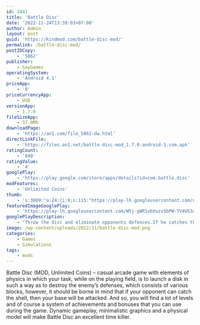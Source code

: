 ```yaml
---
id: 1841
title: 'Battle Disc'
date: '2022-11-24T13:39:03+07:00'
author: Admin
layout: post
guid: 'https://kindmod.com/battle-disc-mod/'
permalink: /battle-disc-mod/
postIDCopy:
    - '5862'
publisher:
    - SayGames
operatingSystem:
    - 'Android 4.1'
priceApp:
    - '0'
priceCurrencyApp:
    - USD
versionApp:
    - 1.7.0
fileSizeApp:
    - 37.0Mb
downloadPage:
    - 'https://an1.com/file_5862-dw.html'
directLinkFile:
    - 'https://files.an1.net/battle-disc-mod_1.7.0-android-1.com.apk'
ratingCount:
    - '840'
ratingValue:
    - '4'
googlePlay:
    - 'https://play.google.com/store/apps/details?id=com.battle.disc'
modFeatures:
    - 'Unlimited Coins'
thumb:
    - 's:3089:"a:24:{i:0;s:115:"https://play-lh.googleusercontent.com/ncN4tKyTnUyJYrZOkk3UGacMrgYuVXdy__BbuLLaRhlUQ9HRzs2Xh_vtcc4kNlQR350=w526-h296";i:1;s:114:"https://play-lh.googleusercontent.com/lRw12g4neXiFxYUk_DQEKTuDGhOLPohhUR3UsVNP_iHK-95d3eedI_MJmn16FxXgew=w526-h296";i:2;s:114:"https://play-lh.googleusercontent.com/9PsXZkOMaKqj40WNYFOxWCV__1kY2IGSDP5tved0cvaWLaXrY83AJzc_mvqIGQ7Bhg=w526-h296";i:3;s:115:"https://play-lh.googleusercontent.com/7v0oJJ6HBoQmP1lGipWvXCDjZPv-kikINjESZqZDrsBztJ0cZuSYUlX4T3DyrF7h8_E=w526-h296";i:4;s:115:"https://play-lh.googleusercontent.com/Xulihvi-AuO8Kkz3dsXm1pz1mtwDHa3DpiaQmcbyCk6f6ETSXxhTTZKMJ5YsGNYSKXg=w526-h296";i:5;s:114:"https://play-lh.googleusercontent.com/RYVKpBauKQu7glj1ufGk1zVHcNxpWEhuD6zV57zDhFVcoXki7f4j5cF5TeagcTfXCg=w526-h296";i:6;s:115:"https://play-lh.googleusercontent.com/-R1X3uZkSttTrVJPvOhF-d-gawbil2ecvaKBc3Wd5U8RQOiqjqco0R0-HGXBVSeEJGI=w526-h296";i:7;s:116:"https://play-lh.googleusercontent.com/TwiQnAu_PjTfjhYY06rabcfJEE3CCXcaPxw052klzZVeQpQbYvEEmVLRRJhDEDEJdXjD=w526-h296";i:8;s:115:"https://play-lh.googleusercontent.com/a2yFlIEN1H-sE1JwayCYoBhHDJrKlOctq20f0OtZerHeWJNGui_B_rWnn3Hl1UDjGU8=w526-h296";i:9;s:116:"https://play-lh.googleusercontent.com/ITWN9EdCZYR2i0nsgJoP9g80FHK1QtBfFvWsDKaTgKuXyqBLRVMg3R3CsenVznJ9nZ1U=w526-h296";i:10;s:114:"https://play-lh.googleusercontent.com/cFshUhVVHGfYujBJdRegqH9zy0uU9nFkadcyGrwDeI9miPHCFojx7L7TonaqvNi20g=w526-h296";i:11;s:115:"https://play-lh.googleusercontent.com/ciTgrvfyjp_65ldw65U0TYnxr0XtAy6inar3Cg6-lugEZDAMG39jZl_fMg_M0Q-AELA=w526-h296";i:12;s:115:"https://play-lh.googleusercontent.com/GCTGY15Mw9eZlD7VRim8rAHGENR2G58AM9Px7ghxsNkRSAREQrZ37VtDxd_RXoHJwxw=w526-h296";i:13;s:115:"https://play-lh.googleusercontent.com/4trAtv6rH81SoDobaszjH7TlIYnnAqUlymbK8D0NxLFO5AYUJSnfJ6hSnDjEgHpzANE=w526-h296";i:14;s:114:"https://play-lh.googleusercontent.com/GXOut5AB18ggtIjZ2gFBqsnAVLjT7lb15kcJXPhxZVjMig2EFM1dBucWaMO6mkW7JA=w526-h296";i:15;s:114:"https://play-lh.googleusercontent.com/juDXx2CYfAWug1dnYKgaESB2Qo22gKSkqtKT3_YXauKY5g64ho7dAkIEdBUm4uJ8Ew=w526-h296";i:16;s:116:"https://play-lh.googleusercontent.com/ztxlU02at7Oe16no-nrEtTbTY_XjXpFxx-D4dvdndCbTCkx2fiqdm3sfc1j-4nbROWVX=w526-h296";i:17;s:115:"https://play-lh.googleusercontent.com/YSwsxjYeNNxjrLOQadW2IOqdWa-3VJJh2aTcZFx1_BJruOP6uwGdhkJm1o4BMXKlRoo=w526-h296";i:18;s:114:"https://play-lh.googleusercontent.com/9Ro774_yL1tS2xKzu9ossCM141ej4gPyN3nOaf_9MU8cs1l8ihpCLOmcuJb8GF5UgQ=w526-h296";i:19;s:114:"https://play-lh.googleusercontent.com/QcE7UpnsQtAGaUW_wsnt20AsaMIby6dUwSpid_gR0mk2swOjGWBms6GqmA9_azD26Q=w526-h296";i:20;s:116:"https://play-lh.googleusercontent.com/1jNQNcBaYupw1GiukjEOq9wxRkUuKfN0pWnbY8gpzg-aOKxe0vJZKjq3k90qzQav-woX=w526-h296";i:21;s:115:"https://play-lh.googleusercontent.com/KpSo9dNmWfWCSJ-lqp2yPtgY4xEgg8SI6pJC42v7CId1xk_94m9Kb-RcekswHF5uA-Y=w526-h296";i:22;s:115:"https://play-lh.googleusercontent.com/lSWjF8yY-Ea8Lx86rQFLh-xqANmdj-kerJqymgthkD9JX0k7SqTAsXzVVqSXVswJzv0=w526-h296";i:23;s:115:"https://play-lh.googleusercontent.com/MYVVTPEof0I8KJtSeUfWYdq4diXooR5m-Zc1I3saB59vbBCWCKEyXYcMEsMfSo50ogo=w526-h296";}";'
featuredImageGooglePlay:
    - 'https://play-lh.googleusercontent.com/W5j-gWR1vbXuzs5bPW-TV4U53aKvncmCFpkBHTqJXM9LD8YrngNyYQHE5y8AJ5oyXJA'
googlePlayDescription:
    - "Throw the disc and eliminate opponents defences.If he catches the disc, he will throw it back.Privacy Policy:\_https://say.games/privacy-policy."
image: /wp-content/uploads/2022/11/battle-disc-mod.png
categories:
    - Games
    - Simulations
tags:
    - mods
---
```


Battle Disc (MOD, Unlimited Coins) – casual arcade game with elements of physics in which your task, while on the playing field, is to launch a disk in such a way as to destroy the enemy’s defenses, which consists of various blocks, however, it should be borne in mind that if your opponent can catch the shell, then your base will be attacked. And so, you will find a lot of levels and of course a system of achievements and bonuses that you can use during the game. Dynamic gameplay, minimalistic graphics and a physical model will make Battle Disc an excellent time killer.
